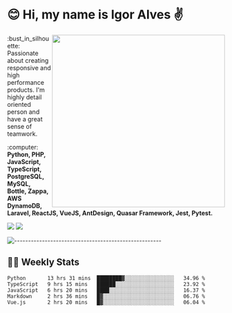 # :blush: Hi, my name is Igor Alves :v:

<img src="https://github-readme-stats.vercel.app/api?username=iguit0&show_icons=true&count_private=true&theme=onedark" min-width="400px" max-width="400px" width="400px" align="right" />

<p align="left"> 
  :bust_in_silhouette: Passionate about creating responsive and high performance products.
  I'm highly detail oriented person and have a great sense of teamwork.
</p>

<p align="left">
  :computer: <strong>Python, PHP, JavaScript, TypeScript, PostgreSQL, MySQL, Bottle, Zappa, AWS DynamoDB, Laravel, ReactJS, VueJS, AntDesign, Quasar Framework, Jest, Pytest.</strong>
</p>

<p align="left">
  <a href="https://www.linkedin.com/in/igor-lucio-alves" target="_blank" rel="noopener noreferrer" alt="LinkedIn">
  <img src="https://img.shields.io/badge/LinkedIn-0077B5?style=for-the-badge&logo=linkedin&logoColor=white" /></a>

  <a href="https://t.me/iguit0" target="_blank" rel="noopener noreferrer" alt="Telegram">
  <img src="https://img.shields.io/badge/Telegram-2CA5E0?style=for-the-badge&logo=telegram&logoColor=white" /></a>
</p>

![-----------------------------------------------------](https://raw.githubusercontent.com/andreasbm/readme/master/assets/lines/aqua.png)

## :man_technologist: Weekly Stats
<!--START_SECTION:waka-->
```text
Python       13 hrs 31 mins  ████████▓░░░░░░░░░░░░░░░░   34.96 % 
TypeScript   9 hrs 15 mins   ██████░░░░░░░░░░░░░░░░░░░   23.92 % 
JavaScript   6 hrs 20 mins   ████░░░░░░░░░░░░░░░░░░░░░   16.37 % 
Markdown     2 hrs 36 mins   █▓░░░░░░░░░░░░░░░░░░░░░░░   06.76 % 
Vue.js       2 hrs 20 mins   █▓░░░░░░░░░░░░░░░░░░░░░░░   06.04 % 
```
<!--END_SECTION:waka-->
